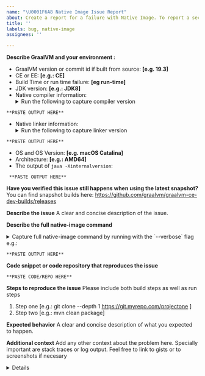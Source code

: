 ```yaml
---
name: "\U0001F6A8 Native Image Issue Report"
about: Create a report for a failure with Native Image. To report a security vulnerability, please see below or the SECURITY.md file at the root of the repository. Do not open a GitHub issue.
title: ''
labels: bug, native-image
assignees: ''

---
```

**Describe GraalVM and your environment :**
 - GraalVM version or commit id if built from source: **[e.g. 19.3]**
 - CE or EE: **[e.g.: CE]**
 - Build Time or run time failure: **[eg run-time]**
 - JDK version: **[e.g.: JDK8]**
 - Native compiler information:<details><summary>Run the following to capture compiler version</summary>
   - In windows: `cl.exe`
   - In macOS : `cc -v`
   - In Linux: `gcc --version`
</details>

```
**PASTE OUTPUT HERE**
```
 - Native linker information:<details><summary>Run the following to capture linker version</summary>
   - In windows: `cl.exe`
   - In macOS : `cc -Wl,-v`
   - In Linux: `gcc -Wl,--version`
</details>

```
**PASTE OUTPUT HERE**
```
 - OS and OS Version: **[e.g. macOS Catalina]**
 - Architecture: **[e.g.: AMD64]**
 - The output of `java -Xinternalversion`: 
```
 **PASTE OUTPUT HERE**
```

**Have you verified this issue still happens when using the latest snapshot?**
You can find snapshot builds here: https://github.com/graalvm/graalvm-ce-dev-builds/releases

**Describe the issue**
A clear and concise description of the issue.

**Describe the full native-image command**
<details><summary>Capture full native-image command by running with the `--verbose` flag e.g.:</summary>

```
 native-image --verbose [... other args]
```
</details>

```
**PASTE OUTPUT HERE**
```

**Code snippet or code repository that reproduces the issue**
```
**PASTE CODE/REPO HERE**
```

**Steps to reproduce the issue**
Please include both build steps as well as run steps
1. Step one [e.g.: git clone --depth 1 https://git.myrepo.com/projectone ]
2. Step two [e.g.: mvn clean package]

**Expected behavior**
A clear and concise description of what you expected to happen.

**Additional context**
Add any other context about the problem here. Specially important are stack traces or log output. Feel free to link to gists or to screenshots if necesary
<details><summary>Details</summary>

```
    PASTE YOUR LOG/STACK TRACE HERE
```
</details>
